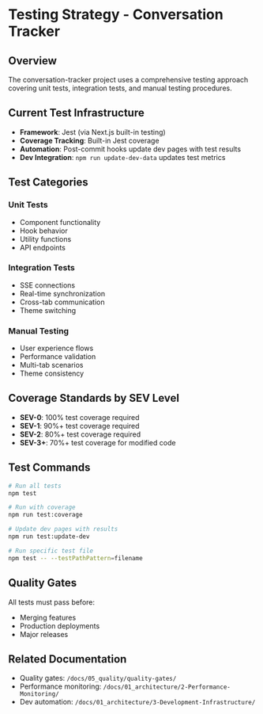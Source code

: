 # Testing Strategy - Conversation Tracker

## Overview

The conversation-tracker project uses a comprehensive testing approach covering unit tests, integration tests, and manual testing procedures.

## Current Test Infrastructure

- **Framework**: Jest (via Next.js built-in testing)
- **Coverage Tracking**: Built-in Jest coverage
- **Automation**: Post-commit hooks update dev pages with test results
- **Dev Integration**: `npm run update-dev-data` updates test metrics

## Test Categories

### Unit Tests
- Component functionality
- Hook behavior
- Utility functions
- API endpoints

### Integration Tests
- SSE connections
- Real-time synchronization
- Cross-tab communication
- Theme switching

### Manual Testing
- User experience flows
- Performance validation
- Multi-tab scenarios
- Theme consistency

## Coverage Standards by SEV Level

- **SEV-0**: 100% test coverage required
- **SEV-1**: 90%+ test coverage required  
- **SEV-2**: 80%+ test coverage required
- **SEV-3+**: 70%+ test coverage for modified code

## Test Commands

```bash
# Run all tests
npm test

# Run with coverage
npm run test:coverage

# Update dev pages with results
npm run test:update-dev

# Run specific test file
npm test -- --testPathPattern=filename
```

## Quality Gates

All tests must pass before:
- Merging features
- Production deployments
- Major releases

## Related Documentation

- Quality gates: `/docs/05_quality/quality-gates/`
- Performance monitoring: `/docs/01_architecture/2-Performance-Monitoring/`
- Dev automation: `/docs/01_architecture/3-Development-Infrastructure/`